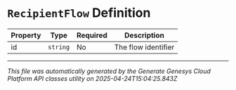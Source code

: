 # `RecipientFlow` Definition

| Property | Type | Required | Description |
|----------|------|----------|-------------|
| id | `string` | No | The flow identifier |

---

*This file was automatically generated by the Generate Genesys Cloud Platform API classes utility on 2025-04-24T15:04:25.843Z*